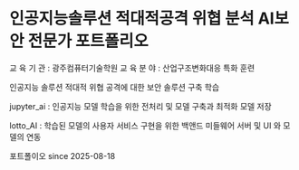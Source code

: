 # 인공지능솔루션 적대적공격 위협 분석 AI보안 전문가 포트폴리오
교 육 기 관 : 광주컴퓨터기술학원
교 육 분 야 : 산업구조변화대응 특화 훈련

인공지능 솔루션 적대적 위협 공격에 대한 보안 솔루션 구축 학습  
  
jupyter_ai : 인공지능 모델 학습을 위한 전처리 및 모델 구축과 최적화 모델 저장 
  
lotto_AI : 학습된 모델의 사용자 서비스 구현을 위한 백앤드 미들웨어 서버 및 UI 와 모델의 연동
  
포트폴이오 since 2025-08-18

